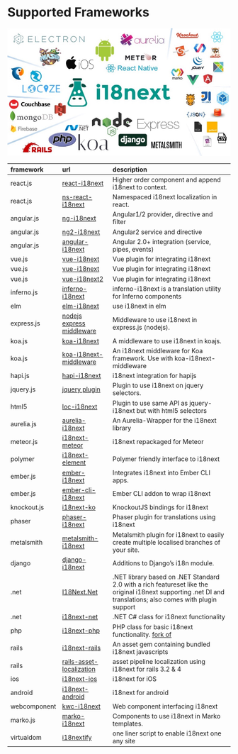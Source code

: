 # Supported Frameworks

![](../.gitbook/assets/i18next-ecosystem.jpg)

| framework | url | description |
| :--- | :--- | :--- |
| react.js | [react-i18next](https://github.com/i18next/react-i18next) | Higher order component and append i18next to context. |
| react.js | [ns-react-i18next](https://github.com/dmtrKovalenko/ns-react-18next) | Namespaced i18next localization in react. |
| angular.js | [ng-i18next](https://github.com/i18next/ng-i18next) | Angular1/2 provider, directive and filter |
| angular.js | [ng2-i18next](https://github.com/actimeo/ng2-i18next) | Angular2 service and directive |
| angular.js | [angular-i18next](https://github.com/Romanchuk/angular-i18next) | Angular 2.0+ integration \(service, pipes, events\) |
| vue.js | [vue-i18next](https://github.com/rse/vue-i18next) | Vue plugin for integrating i18next |
| vue.js | [vue-i18next](https://github.com/panter/vue-i18next) | Vue plugin for integrating i18next |
| vue.js | [vue-i18next2](https://github.com/bluelovers/vue-i18next2) | Vue plugin for integrating i18next |
| inferno.js | [inferno-i18next](https://www.npmjs.com/package/inferno-i18next) | inferno-i18next is a translation utility for Inferno components |
| elm | [elm-i18next](https://github.com/ChristophP/elm-i18next) | use i18next in elm |
| express.js | [nodejs express middleware](https://github.com/i18next/i18next-express-middleware) | Middleware to use i18next in express.js \(nodejs\). |
| koa.js | [koa-i18next](https://github.com/sunfuze/koa-i18next) | A middleware to use i18next in koajs. |
| koa.js | [koa-i18next-middleware](https://github.com/lxzxl/koa-i18next-middleware) | An i18next middleware for Koa framework. Use with koa-i18next-middleware |
| hapi.js | [hapi-i18next](https://github.com/kenkouot/hapi-i18next) | i18next integration for hapijs |
| jquery.js | [jquery plugin](https://github.com/i18next/jquery-i18next) | Plugin to use i18next on jquery selectors. |
| html5 | [loc-i18next](https://github.com/mthh/loc-i18next) | Plugin to use same API as jquery-i18next but with html5 selectors |
| aurelia.js | [aurelia-i18next](https://github.com/aurelia/i18n) | An Aurelia-Wrapper for the i18next library |
| meteor.js | [i18next-meteor](https://github.com/ckir/i18next-meteor) | i18next repackaged for Meteor |
| polymer | [i18next-element](https://github.com/Polymer/i18next-element) | Polymer friendly interface to i18next |
| ember.js | [ember-i18next](https://github.com/OCTRI/ember-i18next) | Integrates i18next into Ember CLI apps. |
| ember.js | [ember-cli-i18next](https://github.com/recipher/ember-cli-i18next) | Ember CLI addon to wrap i18next |
| knockout.js | [i18next-ko](https://github.com/leMaik/i18next-ko) | KnockoutJS bindings for i18next |
| phaser | [phaser-i18next](https://github.com/orange-games/phaser-i18next) | Phaser plugin for translations using i18next |
| metalsmith | [metalsmith-i18next](https://github.com/macprog-guy/metalsmith-i18next) | Metalsmith plugin for i18next to easily create multiple localised branches of your site. |
| django | [django-i18next](http://pythonhosted.org/django-i18next/) | Additions to Django’s i18n module. |
| .net | [I18Next.Net](https://github.com/DarkLiKally/I18Next.Net) | .NET library based on .NET Standard 2.0 with a rich featureset like the original i18next supporting .net DI and translations; also comes with plugin support |
| .net | [i18next-net](https://github.com/leonardobaggio/i18next-net) | .NET C\# class for i18next functionality |
| php | [i18next-php](https://github.com/Acceptd/i18next-php) | PHP class for basic i18next functionality. [fork of](https://github.com/Mika-/i18next-php) |
| rails | [i18next-rails](https://github.com/roblander/i18next-rails) | An asset gem containing bundled i18next javascripts |
| rails | [rails-asset-localization](https://github.com/nicolai86/rails-asset-localization) | asset pipeline localization using i18next for rails 3.2 & 4 |
| ios | [i18next-ios](https://github.com/i18next/i18next-ios) | i18next for iOS |
| android | [i18next-android](https://github.com/i18next/i18next-android) | i18next for android |
| webcomponent | [kwc-i18next](https://github.com/successk/kwc-i18next) | Web component interfacing i18next |
| marko.js | [marko-i18next](https://github.com/gunjam/marko-i18next) | Components to use i18next in Marko templates. |
| virtualdom | [i18nextify](https://github.com/i18next/i18nextify) | one liner script to enable i18next one any site |

